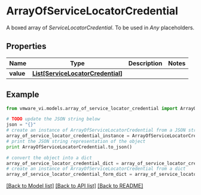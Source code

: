 # ArrayOfServiceLocatorCredential

A boxed array of *ServiceLocatorCredential*. To be used in *Any* placeholders. 

## Properties
Name | Type | Description | Notes
------------ | ------------- | ------------- | -------------
**value** | [**List[ServiceLocatorCredential]**](ServiceLocatorCredential.md) |  | 

## Example

```python
from vmware_vi.models.array_of_service_locator_credential import ArrayOfServiceLocatorCredential

# TODO update the JSON string below
json = "{}"
# create an instance of ArrayOfServiceLocatorCredential from a JSON string
array_of_service_locator_credential_instance = ArrayOfServiceLocatorCredential.from_json(json)
# print the JSON string representation of the object
print ArrayOfServiceLocatorCredential.to_json()

# convert the object into a dict
array_of_service_locator_credential_dict = array_of_service_locator_credential_instance.to_dict()
# create an instance of ArrayOfServiceLocatorCredential from a dict
array_of_service_locator_credential_form_dict = array_of_service_locator_credential.from_dict(array_of_service_locator_credential_dict)
```
[[Back to Model list]](../README.md#documentation-for-models) [[Back to API list]](../README.md#documentation-for-api-endpoints) [[Back to README]](../README.md)


